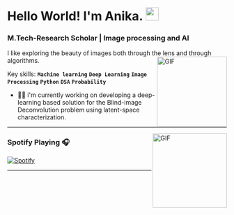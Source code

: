 # Hello World! I'm Anika. <img width="30px" src="https://media.tenor.com/images/3b388fe03da271d2674faf85eb7c3fcd/tenor.gif" />
### M.Tech-Research Scholar | Image processing and AI
I like exploring the beauty of images both through the lens and through algorithms.
<img align="right" alt="GIF" height="160px" src="https://media.giphy.com/media/du3J3cXyzhj75IOgvA/giphy.gif">

Key skills:
**`Machine learning`**
**`Deep Learning`**
**`Image Processing`**
**`Python`**
**`DSA`**
**`Probability`**

- 👨‍💻 i'm currently working on developing a deep-learning based solution for the Blind-image Deconvolution problem using latent-space characterization.


---

<img align="right" alt="GIF" height="170px" src="https://media.giphy.com/media/J5B1Y8QZnzXXbLQIBu/giphy.gif" />

### Spotify Playing 🎧

[![Spotify](https://novatorem.bgstatic.vercel.app/api/spotify)](https://open.spotify.com/user/31zgg7quj3teuxf3mppylkxgip3q)

---

<!--

**anika81199/anika81199** is a ✨ _special_ ✨ repository because its `README.md` (this file) appears on your GitHub profile.

Here are some ideas to get you started:

- 🔭 I’m currently working on ...
- 🌱 I’m currently learning ...
- 👯 I’m looko collaborate on ...
- 🤔 I’m looking for help with ...
- 💬 Ask me about ...
- 📫 How to reach me: ...
- 😄 Pronouns: ...
- ⚡ Fun fact: ...
-->
